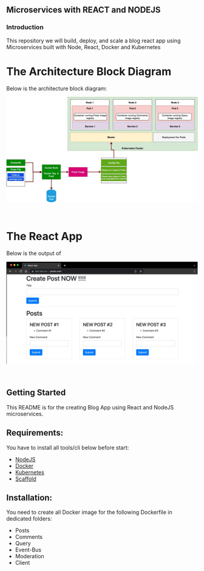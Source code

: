 ## Microservices with REACT and NODEJS

### Introduction

This repository we will build, deploy, and scale a blog react app using Microservices built with Node, React, Docker and Kubernetes

# The Architecture Block Diagram
Below is the architecture block diagram:
<br>
<p align="center"><img src="./assets/Container & Kubernetes Architecture.jpg"></p>
<br>

# The React App
Below is the output of 
<br>
<p align="center"><img src="./assets/React WebApp.jpg"></p>
<br>

Getting Started
---------------

This README is for the creating Blog App using React and NodeJS microservices.

Requirements:
---------------

You have to install all tools/cli below before start:
- [NodeJS](https://nodejs.org/en/download/)
- [Docker](https://docs.docker.com/desktop/)
- [Kubernetes](https://kubernetes.io/releases/download/)
- [Scaffold](https://skaffold.dev/)

Installation:
---------------
You need to create all Docker image for the following Dockerfile in dedicated folders:

-  Posts
-  Comments
-  Query
-  Event-Bus
-  Moderation
-  Client
